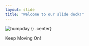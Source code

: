 ```yaml
---
layout: slide
title: "Welcome to our slide deck!"
---
```


![humpday](https://cloud.githubusercontent.com/assets/16547949/25400910/10641d9e-29c2-11e7-80c8-5c38ea261b22.jpg)
{: .center}

Keep Moving On!
